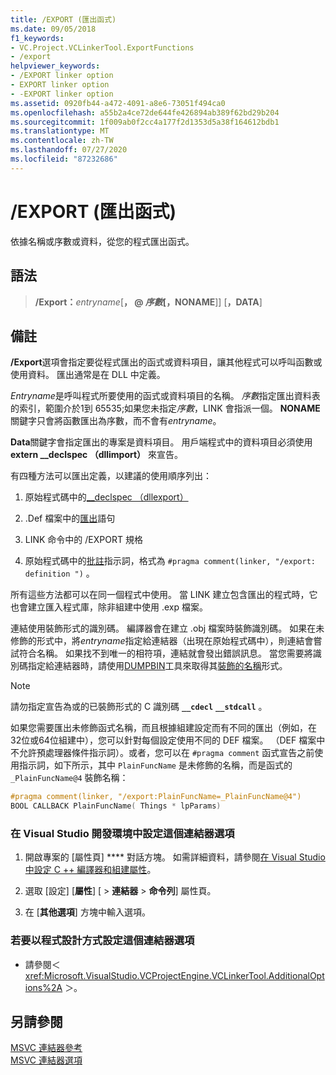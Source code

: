 ```yaml
---
title: /EXPORT (匯出函式)
ms.date: 09/05/2018
f1_keywords:
- VC.Project.VCLinkerTool.ExportFunctions
- /export
helpviewer_keywords:
- /EXPORT linker option
- EXPORT linker option
- -EXPORT linker option
ms.assetid: 0920fb44-a472-4091-a8e6-73051f494ca0
ms.openlocfilehash: a55b2a4ce72de644fe426894ab389f62bd29b204
ms.sourcegitcommit: 1f009ab0f2cc4a177f2d1353d5a38f164612bdb1
ms.translationtype: MT
ms.contentlocale: zh-TW
ms.lasthandoff: 07/27/2020
ms.locfileid: "87232686"
---
```

# <a name="export-exports-a-function"></a>/EXPORT (匯出函式)

依據名稱或序數或資料，從您的程式匯出函式。

## <a name="syntax"></a>語法

> **/Export：**<em>entryname</em>[**， \@ **<em>序數</em>[**，NONAME**]] [**，DATA**]

## <a name="remarks"></a>備註

**/Export**選項會指定要從程式匯出的函式或資料項目，讓其他程式可以呼叫函數或使用資料。 匯出通常是在 DLL 中定義。

*Entryname*是呼叫程式所要使用的函式或資料項目的名稱。 *序數*指定匯出資料表的索引，範圍介於1到 65535;如果您未指定*序數*，LINK 會指派一個。 **NONAME**關鍵字只會將函數匯出為序數，而不會有*entryname*。

**Data**關鍵字會指定匯出的專案是資料項目。 用戶端程式中的資料項目必須使用**extern __declspec （dllimport）** 來宣告。

有四種方法可以匯出定義，以建議的使用順序列出：

1. 原始程式碼中的[__declspec （dllexport）](../../cpp/dllexport-dllimport.md)

1. .Def 檔案中的[匯出](exports.md)語句

1. LINK 命令中的 /EXPORT 規格

1. 原始程式碼中的[批註](../../preprocessor/comment-c-cpp.md)指示詞，格式為 `#pragma comment(linker, "/export: definition ")` 。

所有這些方法都可以在同一個程式中使用。 當 LINK 建立包含匯出的程式時，它也會建立匯入程式庫，除非組建中使用 .exp 檔案。

連結使用裝飾形式的識別碼。 編譯器會在建立 .obj 檔案時裝飾識別碼。 如果在未修飾的形式中，將*entryname*指定給連結器（出現在原始程式碼中），則連結會嘗試符合名稱。 如果找不到唯一的相符項，連結就會發出錯誤訊息。 當您需要將識別碼指定給連結器時，請使用[DUMPBIN](dumpbin-reference.md)工具來取得其[裝飾的名稱](decorated-names.md)形式。

> [!NOTE]
> 請勿指定宣告為或的已裝飾形式的 C 識別碼 **`__cdecl`** **`__stdcall`** 。

如果您需要匯出未修飾函式名稱，而且根據組建設定而有不同的匯出（例如，在32位或64位組建中），您可以針對每個設定使用不同的 DEF 檔案。 （DEF 檔案中不允許預處理器條件指示詞）。或者，您可以在 `#pragma comment` 函式宣告之前使用指示詞，如下所示，其中 `PlainFuncName` 是未修飾的名稱，而是函式的 `_PlainFuncName@4` 裝飾名稱：

```cpp
#pragma comment(linker, "/export:PlainFuncName=_PlainFuncName@4")
BOOL CALLBACK PlainFuncName( Things * lpParams)
```

### <a name="to-set-this-linker-option-in-the-visual-studio-development-environment"></a>在 Visual Studio 開發環境中設定這個連結器選項

1. 開啟專案的 [屬性頁] **** 對話方塊。 如需詳細資料，請參閱[在 Visual Studio 中設定 C ++ 編譯器和組建屬性](../working-with-project-properties.md)。

1. 選取 [設定] [**屬性**] [  >  **連結器**  >  **命令列**] 屬性頁。

1. 在 [**其他選項**] 方塊中輸入選項。

### <a name="to-set-this-linker-option-programmatically"></a>若要以程式設計方式設定這個連結器選項

- 請參閱＜ <xref:Microsoft.VisualStudio.VCProjectEngine.VCLinkerTool.AdditionalOptions%2A> ＞。

## <a name="see-also"></a>另請參閱

[MSVC 連結器參考](linking.md)<br/>
[MSVC 連結器選項](linker-options.md)
